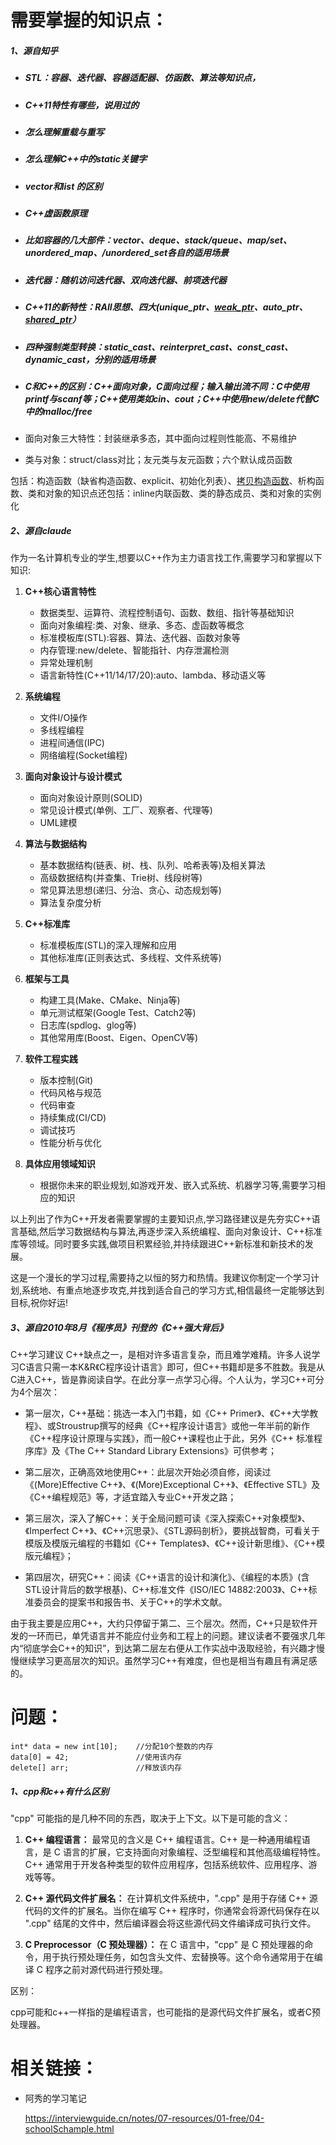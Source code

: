 # 需要掌握的知识点：

##### 1、源自知乎

- ##### STL：容器、迭代器、容器适配器、仿函数、算法等知识点，

- ##### C++11特性有哪些，说用过的

- ##### 怎么理解重载与重写

- ##### 怎么理解C++中的static关键字

- ##### vector和list 的区别

- ##### C++虚函数原理

- ##### 比如容器的几大部件：vector、deque、stack/queue、map/set、unordered_map、/unordered_set各自的适用场景

- ##### 迭代器：随机访问迭代器、双向迭代器、前项迭代器

- ##### C++11的新特性：RAII思想、四大(unique_ptr、[weak_ptr](https://www.zhihu.com/search?q=weak_ptr&search_source=Entity&hybrid_search_source=Entity&hybrid_search_extra={"sourceType"%3A"answer"%2C"sourceId"%3A2785565454})、auto_ptr、[shared_ptr](https://www.zhihu.com/search?q=shared_ptr&search_source=Entity&hybrid_search_source=Entity&hybrid_search_extra={"sourceType"%3A"answer"%2C"sourceId"%3A2785565454})）

- ##### 四种强制类型转换：static_cast、reinterpret_cast、const_cast、dynamic_cast，分别的适用场景

- ##### C和C++的区别：C++面向对象，C面向过程；输入输出流不同：C中使用printf与scanf等；C++使用类如cin、cout；C++中使用new/delete代替C中的malloc/free

- 面向对象三大特性：封装继承多态，其中面向过程则性能高、不易维护

- 类与对象：struct/class对比；友元类与友元函数；六个默认成员函数 

包括：构造函数（缺省构造函数、explicit、初始化列表）、[拷贝构造函数](https://www.zhihu.com/search?q=拷贝构造函数&search_source=Entity&hybrid_search_source=Entity&hybrid_search_extra={"sourceType"%3A"answer"%2C"sourceId"%3A"2989662911"})、析构函数、类和对象的知识点还包括：inline内联函数、类的静态成员、类和对象的实例化 

##### 2、源自claude

作为一名计算机专业的学生,想要以C++作为主力语言找工作,需要学习和掌握以下知识:

1. **C++核心语言特性**
   - 数据类型、运算符、流程控制语句、函数、数组、指针等基础知识
   - 面向对象编程:类、对象、继承、多态、虚函数等概念
   - 标准模板库(STL):容器、算法、迭代器、函数对象等
   - 内存管理:new/delete、智能指针、内存泄漏检测
   - 异常处理机制
   - 语言新特性(C++11/14/17/20):auto、lambda、移动语义等

2. **系统编程**
   - 文件I/O操作
   - 多线程编程
   - 进程间通信(IPC)
   - 网络编程(Socket编程)

3. **面向对象设计与设计模式**
   - 面向对象设计原则(SOLID)
   - 常见设计模式(单例、工厂、观察者、代理等)
   - UML建模

4. **算法与数据结构**
   - 基本数据结构(链表、树、栈、队列、哈希表等)及相关算法
   - 高级数据结构(并查集、Trie树、线段树等)
   - 常见算法思想(递归、分治、贪心、动态规划等)
   - 算法复杂度分析

5. **C++标准库**
   - 标准模板库(STL)的深入理解和应用
   - 其他标准库(正则表达式、多线程、文件系统等)

6. **框架与工具**
   - 构建工具(Make、CMake、Ninja等)
   - 单元测试框架(Google Test、Catch2等)
   - 日志库(spdlog、glog等)
   - 其他常用库(Boost、Eigen、OpenCV等)

7. **软件工程实践**
   - 版本控制(Git)
   - 代码风格与规范
   - 代码审查
   - 持续集成(CI/CD)
   - 调试技巧
   - 性能分析与优化

8. **具体应用领域知识**
   - 根据你未来的职业规划,如游戏开发、嵌入式系统、机器学习等,需要学习相应的知识

以上列出了作为C++开发者需要掌握的主要知识点,学习路径建议是先夯实C++语言基础,然后学习数据结构与算法,再逐步深入系统编程、面向对象设计、C++标准库等领域。同时要多实践,做项目积累经验,并持续跟进C++新标准和新技术的发展。

这是一个漫长的学习过程,需要持之以恒的努力和热情。我建议你制定一个学习计划,系统地、有重点地逐步攻克,并找到适合自己的学习方式,相信最终一定能够达到目标,祝你好运!

##### 3、源自2010年8月《程序员》刊登的《C++强大背后》

C++学习建议 C++缺点之一，是相对许多语言复杂，而且难学难精。许多人说学习C语言只需一本K&R《C程序设计语言》即可，但C++书籍却是多不胜数。我是从C进入C++，皆是靠阅读自学。在此分享一点学习心得。个人认为，学习C++可分为4个层次：     

- 第一层次，C++基础：挑选一本入门书籍，如《C++  Primer》、《C++大学教程》、或Stroustrup撰写的经典《C++程序设计语言》或他一年半前的新作《C++程序设计原理与实践》，而一般C++课程也止于此，另外《C++ 标准程序库》及《The C++ Standard Library Extensions》可供参考；    

- 第二层次，正确高效地使用C++：此层次开始必须自修，阅读过《(More)Effective  C++》、《(More)Exceptional C++》、《Effective STL》及《C++编程规范》等，才适宜踏入专业C++开发之路；    

- 第三层次，深入了解C++：关于全局问题可读《深入探索C++对象模型》、《Imperfect  C++》、《C++沉思录》、《STL源码剖析》，要挑战智商，可看关于模版及模版元编程的书籍如《C++  Templates》、《C++设计新思维》、《C++模版元编程》；    

- 第四层次，研究C++：阅读《C++语言的设计和演化》、《编程的本质》(含STL设计背后的数学根基)、C++标准文件《ISO/IEC  14882:2003》、C++标准委员会的提案书和报告书、关于C++的学术文献。 

由于我主要是应用C++，大约只停留于第二、三个层次。然而，C++只是软件开发的一环而已，单凭语言并不能应付业务和工程上的问题。建议读者不要强求几年内“彻底学会C++的知识”，到达第二层左右便从工作实战中汲取经验，有兴趣才慢慢继续学习更高层次的知识。虽然学习C++有难度，但也是相当有趣且有满足感的。

# 问题：

```
int* data = new int[10];	//分配10个整数的内存
data[0] = 42;				//使用该内存
delete[] arr;				//释放该内存
```

##### 1、cpp和c++有什么区别

"cpp" 可能指的是几种不同的东西，取决于上下文。以下是可能的含义：

1. **C++ 编程语言：** 最常见的含义是 C++ 编程语言。C++ 是一种通用编程语言，是 C 语言的扩展，它支持面向对象编程、泛型编程和其他高级编程特性。C++ 通常用于开发各种类型的软件应用程序，包括系统软件、应用程序、游戏等等。

2. **C++ 源代码文件扩展名：** 在计算机文件系统中，".cpp" 是用于存储 C++ 源代码的文件的扩展名。当你在编写 C++ 程序时，你通常会将源代码保存在以 ".cpp" 结尾的文件中，然后编译器会将这些源代码文件编译成可执行文件。

3. **C Preprocessor（C 预处理器）：** 在 C 语言中，"cpp" 是 C 预处理器的命令，用于执行预处理任务，如包含头文件、宏替换等。这个命令通常用于在编译 C 程序之前对源代码进行预处理。

区别：

cpp可能和c++一样指的是编程语言，也可能指的是源代码文件扩展名，或者C预处理器。

# 相关链接：

- 阿秀的学习笔记

  https://interviewguide.cn/notes/07-resources/01-free/04-schoolSchample.html
